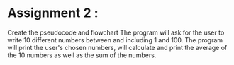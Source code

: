
# Assignment 2 :
Create the pseudocode and flowchart
The program will ask for the user to write 10 different numbers between
and including 1 and 100.
The program will print the user's chosen numbers, will calculate and print
the average of the 10 numbers as well as the sum of the numbers.
